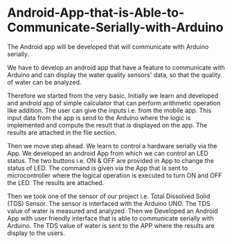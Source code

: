 # Android-App-that-is-Able-to-Communicate-Serially-with-Arduino
The Android app will be developed that will communicate with Arduino serially.

We have to develop an android app that have a feature to communicate with Arduino and can display the water quality sensors' data, so that the quality of water can be analyzed.

Therefore we started from the very basic. Initially we learn and developed and android app of simple calculator that can perform arithmetic operation like addition. The user can give the inputs i.e. from the mobile app. This input data from the app is send to the Arduino where the logic is implemented and compute the result that is displayed on the app. The results are attached in the file section. 

Then we move step ahead. We learn to control a hardware serially via the App. We developed an android App from which we can control an LED status. The two buttons i.e. ON & OFF are provided in App to change the status of LED. The command is given via the App that is sent to microcontroller where the logical operation is executed to turn ON and OFF the LED. The results are attached.

Then we took one of the sensor of our project i.e. Total Dissolved Solid (TDS) Sensor. The sensor is interfaced with the Arduino UNO. The TDS value of water is measured and analyzed. Then we Developed an Android App with user friendly interface that is able to communicate serially with Arduino. The TDS value of water is sent to the APP where the results are display to the users.  
